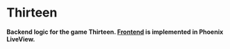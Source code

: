 # Thirteen

**Backend logic for the game Thirteen. [Frontend](https://github.com/apboobalan/thirteen_live) is implemented in Phoenix LiveView.**

